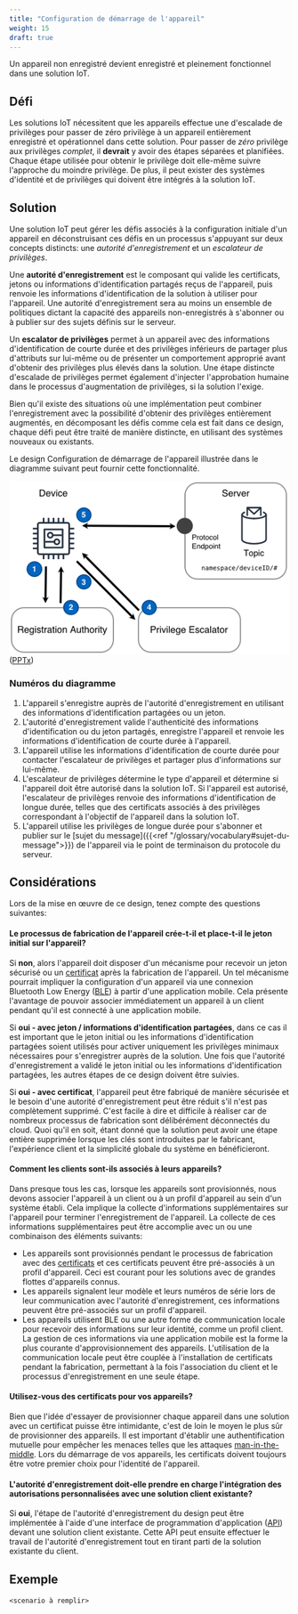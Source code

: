 ```yaml
---
title: "Configuration de démarrage de l'appareil"
weight: 15
draft: true
---
```


<!-- {{% synopsis-bootstrap %}} -->
Un appareil non enregistré devient enregistré et pleinement fonctionnel dans une solution IoT.
<!--more-->

## Défi
Les solutions IoT nécessitent que les appareils effectue une d'escalade de privilèges pour passer de zéro privilège à un appareil entièrement enregistré et opérationnel dans cette solution. Pour passer de *zéro* privilège aux privilèges *complet*, il **devrait** y avoir des étapes séparées et planifiées. Chaque étape utilisée pour obtenir le privilège doit elle-même suivre l'approche du moindre privilège. De plus, il peut exister des systèmes d'identité et de privilèges qui doivent être intégrés à la solution IoT.

## Solution
Une solution IoT peut gérer les défis associés à la configuration initiale d'un appareil en déconstruisant ces défis en un processus s'appuyant sur deux concepts distincts: une *autorité d'enregistrement* et un *escalateur de privilèges*.

Une **autorité d'enregistrement** est le composant qui valide les certificats, jetons ou informations d'identification partagés reçus de l'appareil, puis renvoie les informations d'identification de la solution à utiliser pour l'appareil. Une autorité d'enregistrement sera au moins un ensemble de politiques dictant la capacité des appareils non-enregistrés à s'abonner ou à publier sur des sujets définis sur le serveur.

Un **escalator de privilèges** permet à un appareil avec des informations d'identification de courte durée et des privilèges inférieurs de partager plus d'attributs sur lui-même ou de présenter un comportement approprié avant d'obtenir des privilèges plus élevés dans la solution. Une étape distincte d'escalade de privilèges permet également d'injecter l'approbation humaine dans le processus d'augmentation de privilèges, si la solution l'exige.

Bien qu'il existe des situations où une implémentation peut combiner l'enregistrement avec la possibilité d'obtenir des privilèges entièrement augmentés, en décomposant les défis comme cela est fait dans ce design, chaque défi peut être traité de manière distincte, en utilisant des systèmes nouveaux ou existants.

Le design Configuration de démarrage de l'appareil illustrée dans le diagramme suivant peut fournir cette fonctionnalité.

![Configuration initiale de l'appareil](bootstrap.png) ([PPTx](/designs/iot-atlas-patterns.pptx))

### Numéros du diagramme
1. L'appareil s'enregistre auprès de l'autorité d'enregistrement en utilisant des informations d'identification partagées ou un jeton.
2. L'autorité d'enregistrement valide l'authenticité des informations d'identification ou du jeton partagés, enregistre l'appareil et renvoie les informations d'identification de courte durée à l'appareil.
3. L'appareil utilise les informations d'identification de courte durée pour contacter l'escalateur de privilèges et partager plus d'informations sur lui-même.
4. L'escalateur de privilèges détermine le type d'appareil et détermine si l'appareil doit être autorisé dans la solution IoT. Si l'appareil est autorisé, l'escalateur de privilèges renvoie des informations d'identification de longue durée, telles que des certificats associés à des privilèges correspondant à l'objectif de l'appareil dans la solution IoT.
5. L'appareil utilise les privilèges de longue durée pour s'abonner et publier sur le [sujet du message]({{<ref "/glossary/vocabulary#sujet-du-message">}}) de l'appareil via le point de terminaison du protocole du serveur.

## Considérations
Lors de la mise en œuvre de ce design, tenez compte des questions suivantes:

#### Le processus de fabrication de l'appareil crée-t-il et place-t-il le jeton initial sur l'appareil?
Si **non**, alors l'appareil doit disposer d'un mécanisme pour recevoir un jeton sécurisé ou un [certificat](https://en.wikipedia.org/wiki/Public_key_certificate) après la fabrication de l'appareil. Un tel mécanisme pourrait impliquer la configuration d'un appareil via une connexion Bluetooth Low Energy ([BLE](https://en.wikipedia.org/wiki/Bluetooth_Low_Energy)) à partir d'une application mobile. Cela présente l'avantage de pouvoir associer immédiatement un appareil à un client pendant qu'il est connecté à une application mobile.

Si **oui - avec jeton / informations d'identification partagées**, dans ce cas il est important que le jeton initial ou les informations d'identification partagées soient utilisés pour activer uniquement les privilèges minimaux nécessaires pour s'enregistrer auprès de la solution. Une fois que l'autorité d'enregistrement a validé le jeton initial ou les informations d'identification partagées, les autres étapes de ce design doivent être suivies.

Si **oui - avec certificat**, l'appareil peut être fabriqué de manière sécurisée et le besoin d'une autorité d'enregistrement peut être réduit s'il n'est pas complètement supprimé. C'est facile à dire et difficile à réaliser car de nombreux processus de fabrication sont délibérément déconnectés du cloud. Quoi qu'il en soit, étant donné que la solution peut avoir une étape entière supprimée lorsque les clés sont introduites par le fabricant, l'expérience client et la simplicité globale du système en bénéficieront.

#### Comment les clients sont-ils associés à leurs appareils?
Dans presque tous les cas, lorsque les appareils sont provisionnés, nous devons associer l'appareil à un client ou à un profil d'appareil au sein d'un système établi. Cela implique la collecte d'informations supplémentaires sur l'appareil pour terminer l'enregistrement de l'appareil. La collecte de ces informations supplémentaires peut être accomplie avec un ou une combinaison des éléments suivants:

* Les appareils sont provisionnés pendant le processus de fabrication avec des [certificats](https://en.wikipedia.org/wiki/Public_key_certificate) et ces certificats peuvent être pré-associés à un profil d'appareil. Ceci est courant pour les solutions avec de grandes flottes d'appareils connus.
* Les appareils signalent leur modèle et leurs numéros de série lors de leur communication avec l'autorité d'enregistrement, ces informations peuvent être pré-associés sur un profil d'appareil.
* Les appareils utilisent BLE ou une autre forme de communication locale pour recevoir des informations sur leur identité, comme un profil client. La gestion de ces informations via une application mobile est la forme la plus courante d'approvisionnement des appareils. L'utilisation de la communication locale peut être couplée à l'installation de certificats pendant la fabrication, permettant à la fois l'association du client et le processus d'enregistrement en une seule étape.

#### Utilisez-vous des certificats pour vos appareils?
Bien que l'idée d'essayer de provisionner chaque appareil dans une solution avec un certificat puisse être intimidante, c'est de loin le moyen le plus sûr de provisionner des appareils. Il est important d'établir une authentification mutuelle pour empêcher les menaces telles que les attaques [man-in-the-middle](https://en.wikipedia.org/wiki/Man-in-the-middle_attack). Lors du démarrage de vos appareils, les certificats doivent toujours être votre premier choix pour l'identité de l'appareil.

#### L'autorité d'enregistrement doit-elle prendre en charge l'intégration des autorisations personnalisées avec une solution client existante?
Si **oui**, l'étape de l'autorité d'enregistrement du design peut être implémentée à l'aide d'une interface de programmation d'application ([API](https://en.wikipedia.org/wiki/Application_programming_interface)) devant une solution client existante. Cette API peut ensuite effectuer le travail de l'autorité d'enregistrement tout en tirant parti de la solution existante du client.

## Exemple
    <scenario à remplir>